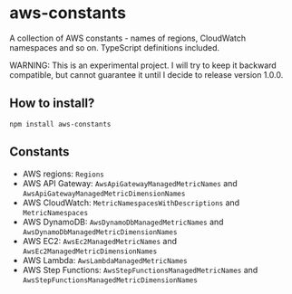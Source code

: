 # aws-constants

A collection of AWS constants - names of regions, CloudWatch namespaces and so on. TypeScript definitions included.

WARNING: This is an experimental project. I will try to keep it backward compatible, but cannot guarantee it until I decide to release version 1.0.0.

## How to install?

`npm install aws-constants`

## Constants

* AWS regions: `Regions`
* AWS API Gateway: `AwsApiGatewayManagedMetricNames` and `AwsApiGatewayManagedMetricDimensionNames`
* AWS CloudWatch: `MetricNamespacesWithDescriptions` and `MetricNamespaces`
* AWS DynamoDB: `AwsDynamoDbManagedMetricNames` and `AwsDynamoDbManagedMetricDimensionNames`
* AWS EC2: `AwsEc2ManagedMetricNames` and `AwsEc2ManagedMetricDimensionNames`
* AWS Lambda: `AwsLambdaManagedMetricNames`
* AWS Step Functions: `AwsStepFunctionsManagedMetricNames` and `AwsStepFunctionsManagedMetricDimensionNames`
